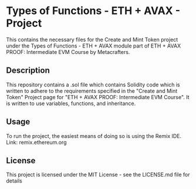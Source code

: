 # Types of Functions - ETH + AVAX - Project

This contains the necessary files for the Create and Mint Token project under the Types of Functions - ETH + AVAX module part of ETH + AVAX PROOF: Intermediate EVM Course by Metacrafters.

## Description

This repository contains a .sol file which contains Solidity code which is written to adhere to the requirements specified in the "Create and Mint Token" Project page for "ETH + AVAX PROOF: Intermediate EVM Course". It is written to use variables, functions, and inheritance.

## Usage

To run the project, the easiest means of doing so is using the Remix IDE. 
Link: remix.ethereum.org

## License

This project is licensed under the MIT License - see the LICENSE.md file for details
